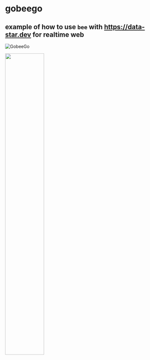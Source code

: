 # gobeego
## example of how to use `bee` with https://data-star.dev for realtime web


![GobeeGo](https://github.com/user-attachments/assets/061d47f5-cb1f-42e6-b8b2-e1114cfc66f3)






[<img src="https://github.com/user-attachments/assets/7e619ae2-0865-4f85-98f0-afc0c6f1b5a1" width="50%">](https://github.com/user-attachments/assets/7e619ae2-0865-4f85-98f0-afc0c6f1b5a1 "example")


